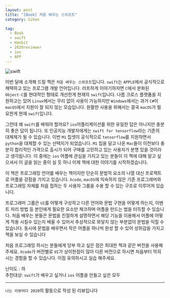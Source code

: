 ```yaml
---
layout: post
title: "[Book] 처음 배우는 스위프트"
category: Sihan

tag:
  - Book
  - swift
  - Hanbit
  - 2020reviewer
  - ios
  - APP
---
```


![swift](https://sihan-son.github.io/public/book/hanbit/swift.jfif)

이번 달에 소개해 드릴 책은 `처음 배우는 스위프트`입니다. `swift`는 `APPLE`에서 공식적으로 채택하고 있는 프로그램 개발 언어입니다. 러프하게 이야기하자면 `C`에서 분화된 `Object-C`를 현대적인 형태로 개선한게 현재의 `swift`입니다. 나름 크로스 플랫폼을 지원하고는 있어 `Linux`에서는 무리 없이 사용이 가능하지만 `Windows`에서는 과거 `C#`이 `macOS`에서 지원이 잘 되지 않는 모습입니다. 원활한 사용을 위해서는 결국 `macOS`가 필요한게 현재 `swift`입니다.

그런데 왜 `swift`를 배워야 할까요? `ios`어플리케이션를 위한 유일한 답은 아니지만 충분히 좋은 답이 됩니다. 또 인공지능 개발자에게는 `swift for tensorflow`라는 기존의 대체제가 될 수 있습니다. 이번 `M1` 칩셋이 공식적으로 `tensorflow`를 지원하면서 `python`을 대체할 수 있는 선택지가 되었습니다. `M1` 칩을 달고 나온 `Mac`들이 이전보다 충분히 합리적인 가격으로 출시가 되어 구매를 고민하고 있는 사용자가 분명 있을 것이라고 생각됩니다. 이 중에는 `ios` 어플에 관심을 가지고 있는 분들이 이 책에 대해 알고 싶으셔서 이 글을 읽는 중이 실 듯 하니 이제 책에 대한 이야기를 시작하겠습니다.

이 책은 프로그래밍 언어를 배우는 책이지만 단순히 문법적 요소의 나열 대신 프로젝트로 어플을 강점을 가지고 있습니다. `Xcode`, `macOS`에 익숙하지 않은 기존 프로그래머와 프로그래밍 자체를 처음 접하는 두 사용자 그룹을 수용 할 수 있는 구조로 이루어져 있습니다.

프로그래머 그룹은 `UI`를 어떻게 구성하고 다른 언어와 문법 구현을 어떻게 하는지, 이벤트 처리 방법 등 본인에게 필요한 요소만 체크하며 어플을 만드는 법을 터득할 수 있습니다. 처음 배우는 분들은 문법을 친절하게 설명하면서 해당 기능을 이용해서 어플에 어떻게 적용 시킬수 있는지 배울 수 있어서 추상적으로 와닿지 않는 부분없이
문법을 익힐 수 있습니다. 동시에 문법을 배우면서 작은 어플을 하나씩 완성 할 수 있어 성취감을 가지고 책을 보실 수 있습니다

처음 프로그래밍 하시는 분들에게 당부 하고 싶은 점은 최대한 책과 같은 버전을 사용해 주세요. `Xcode`가 버전별로 `UI`가 상이한점이 많아 다른 버전으로 하시면 처음부터 막히시는 경험을 할 수 있습니다. 이점 유의하시고 실습 해주세요.

난이도 : 하  
추천대상: `swift`가 배우고 싶거나 `ios` 어플을 만들고 싶은 모두

---

`나는 리뷰어다 2020`의 활동으로 작성 된 리뷰입니다
